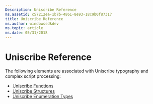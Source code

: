 ```yaml
---
Description: Uniscribe Reference
ms.assetid: c57212ea-1b7b-4861-8e93-18c9b0f87317
title: Uniscribe Reference
ms.author: windowssdkdev
ms.topic: article
ms.date: 05/31/2018
---
```


# Uniscribe Reference

The following elements are associated with Uniscribe typography and complex script processing:

-   [Uniscribe Functions](uniscribe-functions.md)
-   [Uniscribe Structures](uniscribe-structures.md)
-   [Uniscribe Enumeration Types](uniscribe-enumeration-types.md)

 

 



